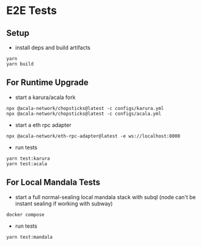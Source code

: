 # E2E Tests
## Setup
- install deps and build artifacts
```
yarn
yarn build
```

## For Runtime Upgrade 
- start a karura/acala fork
```
npx @acala-network/chopsticks@latest -c configs/karura.yml
npx @acala-network/chopsticks@latest -c configs/acala.yml
```

- start a eth rpc adapter
```
npx @acala-network/eth-rpc-adapter@latest -e ws://localhost:8000
```

- run tests
```
yarn test:karura
yarn test:acala
```

## For Local Mandala Tests
- start a full normal-sealing local mandala stack with subql (node can't be instant sealing if working with subway)
```
docker compose
```

- run tests
```
yarn test:mandala
```